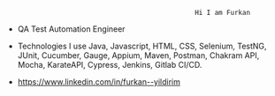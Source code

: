                                                     Hi I am Furkan
* QA Test Automation Engineer

* Technologies I use Java, Javascript, HTML, CSS, Selenium, TestNG, JUnit, Cucumber, Gauge, Appium, Maven, Postman, Chakram API, Mocha, KarateAPI, Cypress, Jenkins, Gitlab CI/CD.

* https://www.linkedin.com/in/furkan--yildirim
